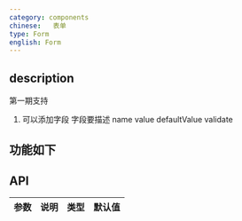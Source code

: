 ```yaml
---
category: components
chinese:   表单
type: Form
english: Form
---
```



## description

第一期支持
  1. 可以添加字段
    字段要描述 name value  defaultValue validate



## 功能如下


## API
| 参数        | 说明                                                      | 类型        | 默认值 |
|----------- |---------------------------------------------------------  | ---------- |-------|
